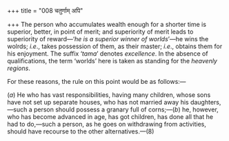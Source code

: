 +++
title = "008 चतुर्णाम् अपि"

+++
The person who accumulates wealth enough for a shorter time is superior,
better, in point of merit; and superiority of merit leads to superiority
of reward—‘*he is a superior winner of worlds*’—he wins the wolrds;
*i.e*., takes possession of them, as their master; *i.e*., obtains them
for his enjoyment. The suffix ‘*tama*’ denotes *excellence*. In the
absence of qualifications, the term ‘worlds’ here is taken as standing
for the *heavenly regions*.

For these reasons, the rule on this point would be as follows:—

(*a*) He who has vast responsibilities, having many children, whose sons
have not set up separate houses, who has not married away his
daughters,—such a person should possess a granary full of corns;—(*b*)
he, however, who has become advanced in age, has got children, has done
all that he had to do,—such a person, as he goes on withdrawing from
activities, should have recourse to the other alternatives.—(8)



